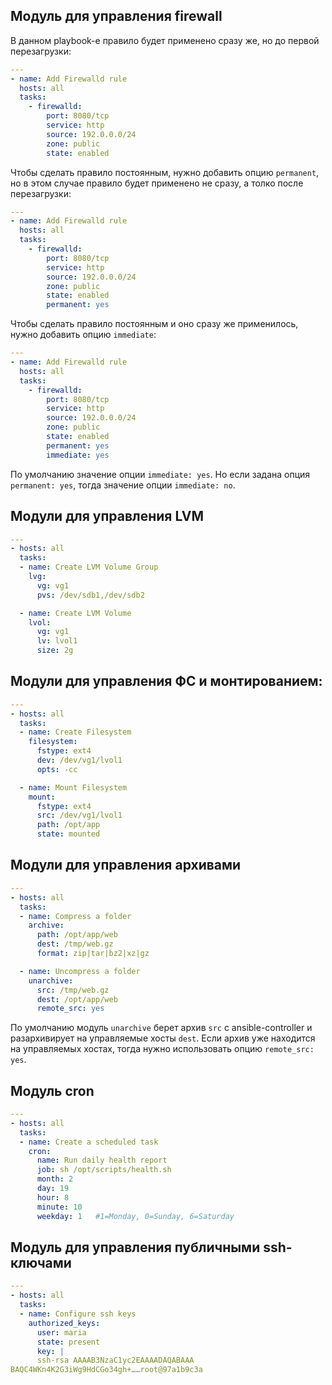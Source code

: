## Модуль для управления firewall

В данном playbook-е правило будет применено сразу же, но до первой перезагрузки:

```yaml
---
- name: Add Firewalld rule
  hosts: all
  tasks:
    - firewalld:
        port: 8080/tcp
        service: http
        source: 192.0.0.0/24
        zone: public
        state: enabled
```

Чтобы сделать правило постоянным, нужно добавить опцию `permanent`, но в этом случае правило будет применено не сразу, а толко после перезагрузки:

```yaml
---
- name: Add Firewalld rule
  hosts: all
  tasks:
    - firewalld:
        port: 8080/tcp
        service: http
        source: 192.0.0.0/24
        zone: public
        state: enabled
        permanent: yes
```

Чтобы сделать правило постоянным и оно сразу же применилось, нужно добавить опцию `immediate`:

```yaml
---
- name: Add Firewalld rule
  hosts: all
  tasks:
    - firewalld:
        port: 8080/tcp
        service: http
        source: 192.0.0.0/24
        zone: public
        state: enabled
        permanent: yes
        immediate: yes
```

По умолчанию значение опции `immediate: yes`. Но если задана опция `permanent: yes`, тогда значение опции `immediate: no`.

## Модули для управления LVM

```yaml
---
- hosts: all
  tasks:
  - name: Create LVM Volume Group
    lvg:
      vg: vg1
      pvs: /dev/sdb1,/dev/sdb2

  - name: Create LVM Volume
    lvol:
      vg: vg1
      lv: lvol1
      size: 2g
```

## Модули для управления ФС и монтированием:

```yaml
---
- hosts: all
  tasks:
  - name: Create Filesystem
    filesystem:
      fstype: ext4
      dev: /dev/vg1/lvol1
      opts: -cc

  - name: Mount Filesystem
    mount:
      fstype: ext4
      src: /dev/vg1/lvol1
      path: /opt/app
      state: mounted
```

## Модули для управления архивами

```yaml
---
- hosts: all
  tasks:
  - name: Compress a folder
    archive:
      path: /opt/app/web
      dest: /tmp/web.gz
      format: zip|tar|bz2|xz|gz

  - name: Uncompress a folder
    unarchive:
      src: /tmp/web.gz
      dest: /opt/app/web
      remote_src: yes
```

По умолчанию модуль `unarchive` берет архив `src` с ansible-controller и разархивирует на управляемые хосты `dest`. Если архив уже находится на управляемых хостах, тогда нужно использовать опцию `remote_src: yes`.

## Модуль cron

```yaml
---
- hosts: all
  tasks:
  - name: Create a scheduled task
    cron:
      name: Run daily health report
      job: sh /opt/scripts/health.sh
      month: 2
      day: 19
      hour: 8
      minute: 10
      weekday: 1   #1=Monday, 0=Sunday, 6=Saturday
```

## Модуль для управления публичными ssh-ключами

```yaml
---
- hosts: all
  tasks:
  - name: Configure ssh keys
    authorized_keys:
      user: maria
      state: present
      key: |
      ssh-rsa AAAAB3NzaC1yc2EAAAADAQABAAA
BAQC4WKn4K2G3iWg9HdCGo34gh+……root@97a1b9c3a
```